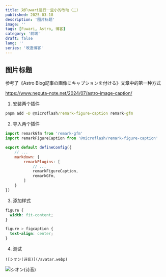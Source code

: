 ```yaml
---
title: 对Fuwari进行一些小的改动（二）
published: 2025-03-18
description: '图片标题'
image: ''
tags: [Fuwari, Astro, 博客]
category: '前端'
draft: false 
lang: ''
series: '改造博客'
---
```


## 图片标题

参考了《Astro Blog記事の画像にキャプションを付ける》文章中的第一种方式

https://www.neputa-note.net/2024/07/astro-image-caption/

1. 安装两个插件

```cmd
pnpm add -D @microflash/remark-figure-caption remark-gfm
```

2. 导入两个插件

```js title="astro.config.mjs" ins={1-2, 9-10}
import remarkGfm from 'remark-gfm'
import remarkFigureCaption from '@microflash/remark-figure-caption'

export default defineConfig({
    // ...
    markdown: {
        remarkPlugins: [
            // ...
            remarkFigureCaption,
            remarkGfm,
        ]
    }
})
```

3. 添加样式

```css title="src\styles\main.css"
figure {
  width: fit-content;
}

figure > figcaption {
  text-align: center;
}
```


4. 测试

```text
![シオン(诗音)](/avatar.webp)
```

![シオン(诗音)](/avatar.webp)